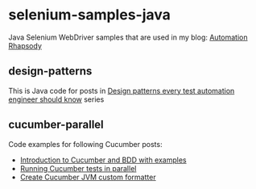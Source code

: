 # selenium-samples-java #

Java Selenium WebDriver samples that are used in my blog: <a href="http://automationrhapsody.com/">Automation Rhapsody</a>

## design-patterns ##

This is Java code for posts in <a href="http://automationrhapsody.com/design-patterns-every-test-automation-engineer-should-know/">Design patterns every test automation engineer should know</a> series

## cucumber-parallel ##

Code examples for following Cucumber posts:
 * <a href="http://automationrhapsody.com/introduction-to-cucumber-and-bdd-with-examples/">Introduction to Cucumber and BDD with examples</a>
 * <a href="http://automationrhapsody.com/running-cucumber-tests-in-parallel/">Running Cucumber tests in parallel</a>
 * <a href="http://automationrhapsody.com/create-cucumber-jvm-custom-formatter/">Create Cucumber JVM custom formatter</a>